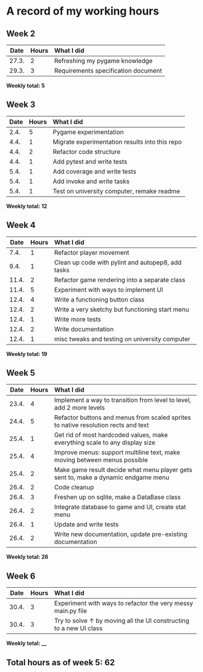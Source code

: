 # A record of my working hours
## Week 2
| Date    | Hours    | What I did    |
|---------------- | --------------- | :-------------- |
| 27.3.    | 2    | Refreshing my pygame knowledge    |
| 29.3.    | 3    | Requirements specification document    |

**Weekly total: 5**

## Week 3
| Date    | Hours    | What I did    |
|---------------- | --------------- | :-------------- |
| 2.4.    | 5    | Pygame experimentation    |
| 4.4.    | 1    | Migrate experimentation results into this repo    |
| 4.4.    | 2    | Refactor code structure    |
| 4.4.    | 1    | Add pytest and write tests    |
| 5.4.    | 1    | Add coverage and write tests    |
| 5.4.    | 1    | Add invoke and write tasks   |
| 5.4.    | 1    | Test on university computer, remake readme   |

**Weekly total: 12**

## Week 4
| Date    | Hours    | What I did    |
|---------------- | --------------- | :-------------- |
| 7.4.    | 1    | Refactor player movement   |
| 9.4.    | 1    | Clean up code with pylint and autopep8, add tasks   |
| 11.4.    | 2    | Refactor game rendering into a separate class   |
| 11.4.    | 5    | Experiment with ways to implement UI   |
| 12.4.    | 4    | Write a functioning button class   |
| 12.4.    | 2    | Write a very sketchy but functioning start menu   |
| 12.4.    | 1    | Write more tests   |
| 12.4.    | 2    | Write documentation   |
| 12.4.    | 1    | misc tweaks and testing on university computer   |

**Weekly total: 19**

## Week 5
| Date    | Hours    | What I did    |
|---------------- | --------------- | :-------------- |
| 23.4.    | 4    | Implement a way to transition from level to level, add 2 more levels   |
| 24.4.    | 5    | Refactor buttons and menus from scaled sprites to native resolution rects and text   |
| 25.4.    | 1    | Get rid of most hardcoded values, make everything scale to any display size   |
| 25.4.    | 4    | Improve menus: support multiline text, make moving between menus possible   |
| 25.4.    | 2    | Make game result decide what menu player gets sent to, make a dynamic endgame menu   |
| 26.4.    | 2    | Code cleanup   |
| 26.4.    | 3    | Freshen up on sqlite, make a DataBase class   |
| 26.4.    | 2    | Integrate database to game and UI, create stat menu   |
| 26.4.    | 1    | Update and write tests   |
| 26.4.    | 2    | Write new documentation, update pre-existing documentation   |

**Weekly total: 26**

## Week 6
| Date    | Hours    | What I did    |
|---------------- | --------------- | :-------------- |
| 30.4.    | 3    | Experiment with ways to refactor the very messy main.py file   |
| 30.4.    | 3    | Try to solve &#8593; by moving all the UI constructing to a new UI class   |

**Weekly total: __**

## Total hours as of week 5: 62

